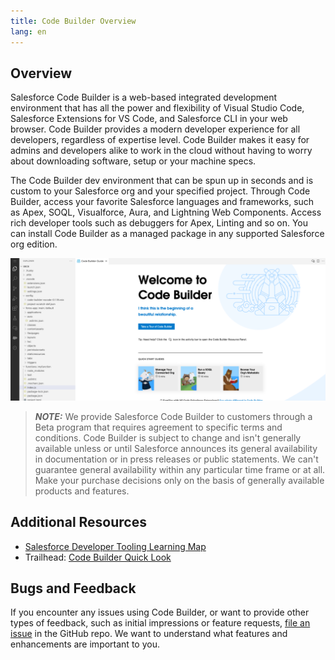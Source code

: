 ```yaml
---
title: Code Builder Overview
lang: en
---
```

## Overview
Salesforce Code Builder is a web-based integrated development environment that has all the power and flexibility of Visual Studio Code, Salesforce Extensions for VS Code, and Salesforce CLI in your web browser. Code Builder provides a modern developer experience for all developers, regardless of expertise level. Code Builder makes it easy for admins and developers alike to work in the cloud without having to worry about downloading software, setup or your machine specs.

The Code Builder dev environment that can be spun up in seconds and is custom to your Salesforce org and your specified project. Through Code Builder, access your favorite Salesforce languages and frameworks, such as Apex, SOQL, Visualforce, Aura, and Lightning Web Components. Access rich developer tools such as debuggers for Apex, Linting and so on.
You can install Code Builder as a managed package in any supported Salesforce org edition.


![Code Builder Welcome Page](../../../images/codebuilder_welcome.png)


> **_NOTE:_**  We provide Salesforce Code Builder to customers through a Beta program that requires agreement to specific terms and conditions. Code Builder is subject to change and isn't generally available unless or until Salesforce announces its general availability in documentation or in press releases or public statements. We can't guarantee general availability within any particular time frame or at all. Make your purchase decisions only on the basis of generally available products and features.

## Additional Resources

- [Salesforce Developer Tooling Learning Map](https://developertoolinglearningmap.herokuapp.com/)
- Trailhead: [Code Builder Quick Look](https://trailhead.salesforce.com/content/learn/modules/code-builder-quick-look)
  
## Bugs and Feedback
If you encounter any issues using Code Builder, or want to provide other types of feedback, such as initial impressions or feature requests, [file an issue](https://github.com/forcedotcom/try-code-builder-feedback/issues) in the GitHub repo. We want to understand what features and enhancements are important to you.
